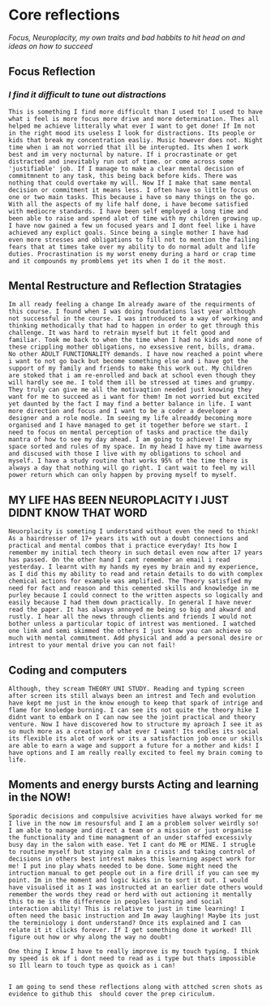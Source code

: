 # Core reflections

*Focus, Neuroplacity, my own traits and bad habbits to hit head on and ideas on how to succeed*
 
 ## Focus Reflection

### *I find it difficult to tune out distractions*

    This is something I find more difficult than I used to! I used to have what i feel is more focus more drive and more determination. Thes all helped me achieve litterally what ever I want to get done! If Im not in the right mood its useless I look for distractions. Its people or kids that break my concentration easliy. Music however does not. Night time when i am not worried that ill be interupted. Its when I work best and im very nocturnal by nature. If i procrastinate or get distracted and inevitably run out of time. or come across some 'justifiable' job. If I manage to make a clear mental decision of commitmnent to any task, this being back before kids. There was nothing that could overtake my will. Now If I make that same mental decision or commitment it means less. I often have so little focus on one or two main tasks. This because i have so many things on the go. With all the aspects of my life half done, i have become satisfied with mediocre standards. I have been self employed a long time and been able to raise and spend alot of time with my children growing up. I have now gained a few un focused years and I dont feel like i have achieved any explict goals. Since being a single mother I have had even more stresses and obligations to fill not to mention the failing fears that at times take over my ability to do normal adult and life duties. Procrastination is my worst enemy during a hard or crap time and it compounds my promblems yet its when I do it the most.

## Mental Restructure and Reflection Stratagies

    Im all ready feeling a change Im already aware of the requirments of this course. I found when I was doing foundations last year although not successful in the course. I was introduced to a way of working and thinking methodically that had to happen in order to get through this challenge. It was hard to retrain myself but it felt good and familiar. Took me back to when the time when I had no kids and none of these crippling mother obligations, no exsessive rent, bills, drama. No other ADULT FUNCTIONALITY demands. I have now reached a point where i want to not go back but become something else and i have got the support of my family and friends to make this work out. My children are stoked that i am re-enrolled and back at school even though they will hardly see me. I told them ill be stressed at times and grumpy. They truly can give me all the motivaqtion needed just knowing they want for me to succeed as i want for them! Im not worried but excited yet daunted by the fact I may find a better balance in life. I want more direction and focus and I want to be a coder a developer a designer and a role modle. Im seeing my life alreaddy becoming more organised and I have managed to get it together before we start. I need to focus on mental perception of tasks and practice the daily mantra of how to see my day ahead. I am going to achieve! I have my space sorted and rules of my space. In my head I have my time awarness and discused with those I live with my obligations to school and myself. I have a study routine that works 95% of the time there is always a day that nothing will go right. I cant wait to feel my will power return which can only happen by proving myself to myself.

## MY LIFE HAS BEEN NEUROPLACITY I JUST DIDNT KNOW THAT WORD

    Neuorplacity is someting I understand without even the need to think! As a hairdresser of 17+ years its with out a doubt connections and practical and mental combos that i practice everyday! Its how I remember my initial tech theory in such detail even now after 17 years has passed. On the other hand I cant remember an email i read yesterday. I learnt with my hands my eyes my brain and my experience, as I did this my ability to read and retain details to do with complex chemical actions for example was amplified. The Theory satisfied my need for fact and reason and this cemented skills and knowledge in me purley because I could connect to the written aspects so logically and easily because I had them down practically. In general I have never read the paper. It has always annoyed me being so big and akward and rustly. I hear all the news through clients and friends I would not bother unless a particular topic of intrest was mentioned. I watched one link and semi skimmed the others I just know you can achieve so much with mental commitment. Add physical and add a personal desire or intrest to your mental drive you can not fail!

## Coding and computers
    
    Although, they scream THEORY UNI STUDY. Reading and typing screen after screen its still always been an intrest and Tech and evolution have kept me just in the know enough to keep that spark of intrige and flame for knoledge burning. I can see its not quite the theory hike I didnt want to embark on I can now see the joint practical and theory venture. Now I have discovered how to structure my aproach I see it as so much more as a creation of what ever I want! Its endles its social its flexible its alot of work or its a satisfaction job once ur skills are able to earn a wage and support a future for a mother and kids! I have options and I am really really excited to feel my brain coming to life.

## Moments and energy bursts Acting and learning in the NOW!

    Sporadic decisions and compulsive acvivities have always worked for me I live in the now im resoursful and I am a problem solver weirdly so! I am able to manage and direct a team or a mission or just organise the functionality and time managment of an under staffed excessivly busy day in the salon with ease. Yet I cant do ME or MINE. I strugle to routine myself but staying calm in a crisis and taking control of decisions in others best intrest makes this learning aspect work for me! I put ino play whats needed to be done. Some might need the intruction manual to get people out in a fire drill if you can see my point. Im in the moment and logic kicks in to sort it out. I would have visualised it as I was instructed at an earlier date others would remember the words they read or herd with out actioning it mentally this to me is the difference in peoples learning and social interaction ability! This is relative to just in time learning! I often need the basic instruction and Im away laughing! Maybe its just the terminiology i dont understand? Once its explained and I can relate it it clicks forever. If I get something done it worked! Ill figure out how or why along the way no doubt!

    One thing I know I have to really improve is my touch typing. I think my speed is ok if i dont need to read as i type but thats impossible so Ill learn to touch type as quoick as i can!


    I am going to send these reflections along with attched scren shots as evidence to github this  should cover the prep ciriculum. 

